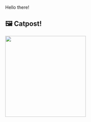 Hello there!



## 🖼️ Catpost!

<sub>
    <img src="https://cdn2.thecatapi.com/images/7ac.jpg" height="256">
</sub>

